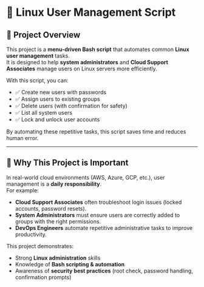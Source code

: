 # 🐧 Linux User Management Script

## 📌 Project Overview
This project is a **menu-driven Bash script** that automates common **Linux user management** tasks.  
It is designed to help **system administrators** and **Cloud Support Associates** manage users on Linux servers more efficiently.

With this script, you can:
- ✅ Create new users with passwords  
- ✅ Assign users to existing groups  
- ✅ Delete users (with confirmation for safety)  
- ✅ List all system users  
- ✅ Lock and unlock user accounts  

By automating these repetitive tasks, this script saves time and reduces human error.

---

## 🎯 Why This Project is Important
In real-world cloud environments (AWS, Azure, GCP, etc.), user management is a **daily responsibility**.  
For example:
- **Cloud Support Associates** often troubleshoot login issues (locked accounts, password resets).  
- **System Administrators** must ensure users are correctly added to groups with the right permissions.  
- **DevOps Engineers** automate repetitive administrative tasks to improve productivity.  

This project demonstrates:
- Strong **Linux administration** skills  
- Knowledge of **Bash scripting & automation**  
- Awareness of **security best practices** (root check, password handling, confirmation prompts)  
